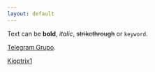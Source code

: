 ```yaml
---
layout: default
---
```


Text can be **bold**, _italic_, ~~strikethrough~~ or `keyword`.

[Telegram Grupo](https://t.me/joinchat/Fkuw3BZnGs0qG9YoB5nf6w).

[Kioptrix1](./writeup/kioptrix1.md)
